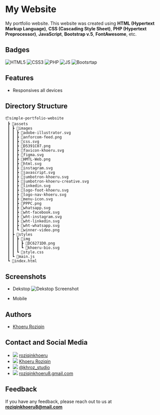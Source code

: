 # My Website

My portfolio website. This website was created using **HTML (Hypertext Markup Language)**, **CSS (Cascading Style Sheet)**, **PHP (Hypertext Preprocessor)**, **JavaScript**, **Bootstrap v.5**, **FontAwesome**, etc.

## Badges

![HTML5](https://img.shields.io/badge/HTML5-E34F26?style=for-the-badge&logo=html5&logoColor=white)
![CSS3](https://img.shields.io/badge/CSS3-1572B6?style=for-the-badge&logo=css3&logoColor=white)
![PHP](https://img.shields.io/badge/PHP-777BB4?style=for-the-badge&logo=php&logoColor=white)
![JS](https://img.shields.io/badge/JavaScript-F7DF1E?style=for-the-badge&logo=javascript&logoColor=black)
![Bootsrtap](https://img.shields.io/badge/Bootstrap-563D7C?style=for-the-badge&logo=bootstrap&logoColor=white)

## Features

- Responsives all devices

## Directory Structure

```
📦simple-portfolio-website
 ┣ 📂assets
 ┃ ┣ 📂images
 ┃ ┃ ┣ 📜adobe-illustrator.svg
 ┃ ┃ ┣ 📜anforcom-feed.png
 ┃ ┃ ┣ 📜css.svg
 ┃ ┃ ┣ 📜D5391C07.png
 ┃ ┃ ┣ 📜favicon-khoeru.svg
 ┃ ┃ ┣ 📜figma.svg
 ┃ ┃ ┣ 📜HMTL-Web.png
 ┃ ┃ ┣ 📜html.svg
 ┃ ┃ ┣ 📜instagram.svg
 ┃ ┃ ┣ 📜javascript.svg
 ┃ ┃ ┣ 📜jumbotron-khoeru.svg
 ┃ ┃ ┣ 📜jumbotron-khoeru-creative.svg
 ┃ ┃ ┣ 📜linkedin.svg
 ┃ ┃ ┣ 📜logo-foot-khoeru.svg
 ┃ ┃ ┣ 📜logo-nav-khoeru.svg
 ┃ ┃ ┣ 📜menu-icon.svg
 ┃ ┃ ┣ 📜PPPC.png
 ┃ ┃ ┣ 📜whatsapp.svg
 ┃ ┃ ┣ 📜wht-facebook.svg
 ┃ ┃ ┣ 📜wht-instagram.svg
 ┃ ┃ ┣ 📜wht-linkedin.svg
 ┃ ┃ ┣ 📜wht-whatsapp.svg
 ┃ ┃ ┗ 📜winner-video.png
 ┃ ┣ 📂styles
 ┃ ┃ ┣ 📂img
 ┃ ┃ ┃ ┣ 📜DC6271D0.png
 ┃ ┃ ┃ ┗ 📜khoeru-bio.svg
 ┃ ┃ ┗ 📜style.css
 ┃ ┗ 📜main.js
 ┗ 📜index.html
```

## Screenshots

- Dekstop
![Dekstop Screenshot](https://github.com/roziqinkhoeru/simple-portfolio-website/blob/bf00c73cced3345500f982abf890339ea17a877d/Dekstop-view-Simple%20Portfolio.png)

- Mobile

## Authors

- [Khoeru Roziqin](https://github.com/roziqinkhoeru)

## Contact and Social Media
- ![](https://img.shields.io/badge/GitHub-100000?style=for-the-badge&logo=github&logoColor=white) [roziqinkhoeru](https://github.com/roziqinkhoeru)
- ![](https://img.shields.io/badge/LinkedIn-0077B5?style=for-the-badge&logo=linkedin&logoColor=white) [Khoeru Roziqin](https://www.linkedin.com/in/roziqinkhoeru)
- ![](https://img.shields.io/badge/Instagram-E4405F?style=for-the-badge&logo=instagram&logoColor=white) [@khroz_studio](https://www.instagram.com/khroz_studio/)
- ![](https://img.shields.io/badge/Gmail-D14836?style=for-the-badge&logo=gmail&logoColor=white) [roziqinkhoeru8.gmail.com](mailto:roziqinkhoeru8@gmail.com?)

## Feedback

If you have any feedback, please reach out to us at **roziqinkhoeru8@mail.com**
